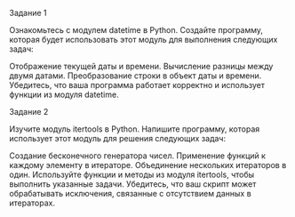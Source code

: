 Задание 1

Ознакомьтесь с модулем datetime в Python. Создайте программу, которая будет использовать этот модуль для выполнения следующих задач:

Отображение текущей даты и времени.
Вычисление разницы между двумя датами.
Преобразование строки в объект даты и времени.
Убедитесь, что ваша программа работает корректно и использует функции из модуля datetime.


Задание 2

Изучите модуль itertools в Python. Напишите программу, которая использует этот модуль для решения следующих задач:

Создание бесконечного генератора чисел.
Применение функций к каждому элементу в итераторе.
Объединение нескольких итераторов в один.
Используйте функции и методы из модуля itertools, чтобы выполнить указанные задачи. Убедитесь, что ваш скрипт может обрабатывать исключения, связанные с отсутствием данных в итераторах.


